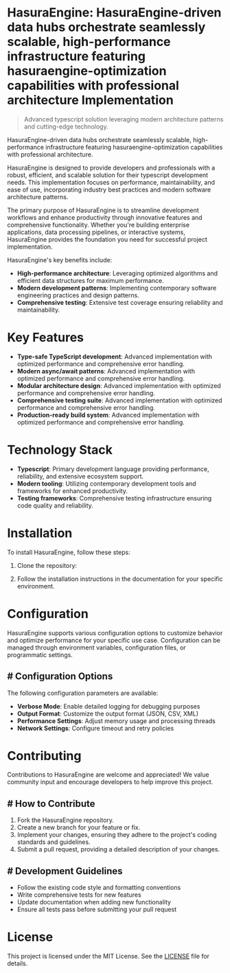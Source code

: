 <!-- fallback_HasuraEngine_20250807023952_72183 -->

# HasuraEngine: HasuraEngine-driven data hubs orchestrate seamlessly scalable, high-performance infrastructure featuring hasuraengine-optimization capabilities with professional architecture Implementation
> Advanced typescript solution leveraging modern architecture patterns and cutting-edge technology.

HasuraEngine-driven data hubs orchestrate seamlessly scalable, high-performance infrastructure featuring hasuraengine-optimization capabilities with professional architecture.

HasuraEngine is designed to provide developers and professionals with a robust, efficient, and scalable solution for their typescript development needs. This implementation focuses on performance, maintainability, and ease of use, incorporating industry best practices and modern software architecture patterns.

The primary purpose of HasuraEngine is to streamline development workflows and enhance productivity through innovative features and comprehensive functionality. Whether you're building enterprise applications, data processing pipelines, or interactive systems, HasuraEngine provides the foundation you need for successful project implementation.

HasuraEngine's key benefits include:

* **High-performance architecture**: Leveraging optimized algorithms and efficient data structures for maximum performance.
* **Modern development patterns**: Implementing contemporary software engineering practices and design patterns.
* **Comprehensive testing**: Extensive test coverage ensuring reliability and maintainability.

# Key Features

* **Type-safe TypeScript development**: Advanced implementation with optimized performance and comprehensive error handling.
* **Modern async/await patterns**: Advanced implementation with optimized performance and comprehensive error handling.
* **Modular architecture design**: Advanced implementation with optimized performance and comprehensive error handling.
* **Comprehensive testing suite**: Advanced implementation with optimized performance and comprehensive error handling.
* **Production-ready build system**: Advanced implementation with optimized performance and comprehensive error handling.

# Technology Stack

* **Typescript**: Primary development language providing performance, reliability, and extensive ecosystem support.
* **Modern tooling**: Utilizing contemporary development tools and frameworks for enhanced productivity.
* **Testing frameworks**: Comprehensive testing infrastructure ensuring code quality and reliability.

# Installation

To install HasuraEngine, follow these steps:

1. Clone the repository:


2. Follow the installation instructions in the documentation for your specific environment.

# Configuration

HasuraEngine supports various configuration options to customize behavior and optimize performance for your specific use case. Configuration can be managed through environment variables, configuration files, or programmatic settings.

## # Configuration Options

The following configuration parameters are available:

* **Verbose Mode**: Enable detailed logging for debugging purposes
* **Output Format**: Customize the output format (JSON, CSV, XML)
* **Performance Settings**: Adjust memory usage and processing threads
* **Network Settings**: Configure timeout and retry policies

# Contributing

Contributions to HasuraEngine are welcome and appreciated! We value community input and encourage developers to help improve this project.

## # How to Contribute

1. Fork the HasuraEngine repository.
2. Create a new branch for your feature or fix.
3. Implement your changes, ensuring they adhere to the project's coding standards and guidelines.
4. Submit a pull request, providing a detailed description of your changes.

## # Development Guidelines

* Follow the existing code style and formatting conventions
* Write comprehensive tests for new features
* Update documentation when adding new functionality
* Ensure all tests pass before submitting your pull request

# License

This project is licensed under the MIT License. See the [LICENSE](https://github.com/sandibrrm/HasuraEngine/blob/main/LICENSE) file for details.
